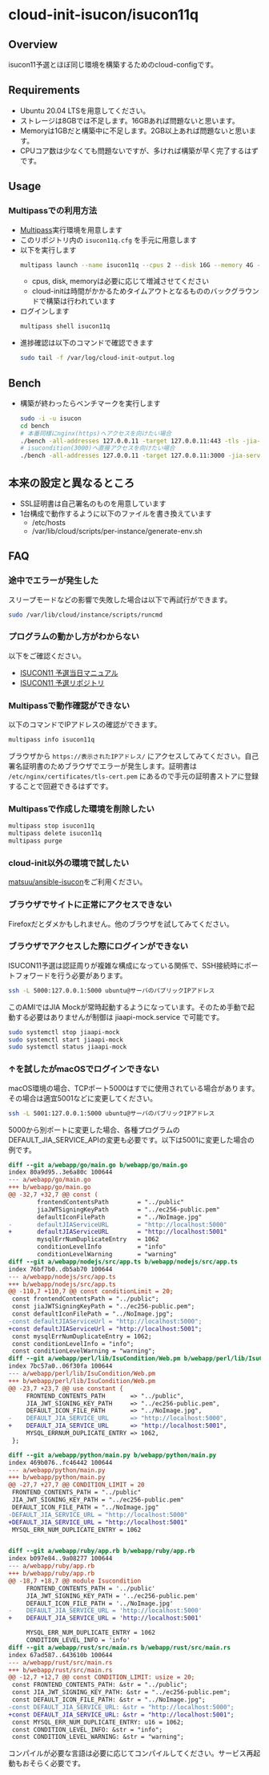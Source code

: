 # cloud-init-isucon/isucon11q

## Overview

isucon11予選とほぼ同じ環境を構築するためのcloud-configです。

## Requirements

* Ubuntu 20.04 LTSを用意してください。
* ストレージは8GBでは不足します。16GBあれば問題ないと思います。
* Memoryは1GBだと構築中に不足します。2GB以上あれば問題ないと思います。
* CPUコア数は少なくても問題ないですが、多ければ構築が早く完了するはずです。

## Usage

### Multipassでの利用方法

* [Multipass](https://multipass.run/)実行環境を用意します
* このリポジトリ内の `isucon11q.cfg` を手元に用意します
* 以下を実行します
  ```sh
  multipass launch --name isucon11q --cpus 2 --disk 16G --memory 4G --cloud-init isucon11q.cfg 20.04
  ```
  * cpus, disk, memoryは必要に応じて増減させてください
  * cloud-initは時間がかかるためタイムアウトとなるもののバックグラウンドで構築は行われています
* ログインします
  ```sh
  multipass shell isucon11q
  ```
* 進捗確認は以下のコマンドで確認できます
  ```sh
  sudo tail -f /var/log/cloud-init-output.log
  ```

## Bench

* 構築が終わったらベンチマークを実行します
  ```sh
  sudo -i -u isucon
  cd bench
  # 本番同様にnginx(https)へアクセスを向けたい場合
  ./bench -all-addresses 127.0.0.11 -target 127.0.0.11:443 -tls -jia-service-url http://127.0.0.1:4999
  # isucondition(3000)へ直接アクセスを向けたい場合
  ./bench -all-addresses 127.0.0.11 -target 127.0.0.11:3000 -jia-service-url http://127.0.0.1:4999
  ```

## 本来の設定と異なるところ

* SSL証明書は自己署名のものを用意しています
* 1台構成で動作するように以下のファイルを書き換えています
    * /etc/hosts
    * /var/lib/cloud/scripts/per-instance/generate-env.sh

## FAQ

### 途中でエラーが発生した

スリープモードなどの影響で失敗した場合は以下で再試行ができます。

```sh
sudo /var/lib/cloud/instance/scripts/runcmd
```

### プログラムの動かし方がわからない

以下をご確認ください。

* [ISUCON11 予選当日マニュアル](https://github.com/isucon/isucon11-qualify/blob/main/docs/manual.md)
* [ISUCON11 予選リポジトリ](https://github.com/isucon/isucon11-qualify)

### Multipassで動作確認ができない

以下のコマンドでIPアドレスの確認ができます。

```sh
multipass info isucon11q
```

ブラウザから `https://表示されたIPアドレス/` にアクセスしてみてください。自己署名証明書のためブラウザでエラーが発生します。証明書は `/etc/nginx/certificates/tls-cert.pem` にあるので手元の証明書ストアに登録することで回避できるはずです。

### Multipassで作成した環境を削除したい

```sh
multipass stop isucon11q
multipass delete isucon11q
multipass purge
```

### cloud-init以外の環境で試したい

[matsuu/ansible-isucon](https://github.com/matsuu/ansible-isucon)をご利用ください。


### ブラウザでサイトに正常にアクセスできない

Firefoxだとダメかもしれません。他のブラウザを試してみてください。

### ブラウザでアクセスした際にログインができない

ISUCON11予選は認証周りが複雑な構成になっている関係で、SSH接続時にポートフォワードを行う必要があります。

```sh
ssh -L 5000:127.0.0.1:5000 ubuntu@サーバのパブリックIPアドレス
```

このAMIではJIA Mockが常時起動するようになっています。そのため手動で起動する必要はありませんが制御は jiaapi-mock.service で可能です。
```sh
sudo systemctl stop jiaapi-mock
sudo systemctl start jiaapi-mock
sudo systemctl status jiaapi-mock
```

### ↑を試したがmacOSでログインできない

macOS環境の場合、TCPポート5000はすでに使用されている場合があります。その場合は適宜5001などに変更してください。
```sh
ssh -L 5001:127.0.0.1:5000 ubuntu@サーバのパブリックIPアドレス
```

5000から別ポートに変更した場合、各種プログラムのDEFAULT_JIA_SERVICE_APIの変更も必要です。以下は5001に変更した場合の例です。
```patch
diff --git a/webapp/go/main.go b/webapp/go/main.go
index 80a9d95..3e6a80c 100644
--- a/webapp/go/main.go
+++ b/webapp/go/main.go
@@ -32,7 +32,7 @@ const (
        frontendContentsPath        = "../public"
        jiaJWTSigningKeyPath        = "../ec256-public.pem"
        defaultIconFilePath         = "../NoImage.jpg"
-       defaultJIAServiceURL        = "http://localhost:5000"
+       defaultJIAServiceURL        = "http://localhost:5001"
        mysqlErrNumDuplicateEntry   = 1062
        conditionLevelInfo          = "info"
        conditionLevelWarning       = "warning"
diff --git a/webapp/nodejs/src/app.ts b/webapp/nodejs/src/app.ts
index 76bf7b0..db5ab70 100644
--- a/webapp/nodejs/src/app.ts
+++ b/webapp/nodejs/src/app.ts
@@ -110,7 +110,7 @@ const conditionLimit = 20;
 const frontendContentsPath = "../public";
 const jiaJWTSigningKeyPath = "../ec256-public.pem";
 const defaultIconFilePath = "../NoImage.jpg";
-const defaultJIAServiceUrl = "http://localhost:5000";
+const defaultJIAServiceUrl = "http://localhost:5001";
 const mysqlErrNumDuplicateEntry = 1062;
 const conditionLevelInfo = "info";
 const conditionLevelWarning = "warning";
diff --git a/webapp/perl/lib/IsuCondition/Web.pm b/webapp/perl/lib/IsuCondition/Web.pm
index 7bc57a0..06f30fa 100644
--- a/webapp/perl/lib/IsuCondition/Web.pm
+++ b/webapp/perl/lib/IsuCondition/Web.pm
@@ -23,7 +23,7 @@ use constant {
     FRONTEND_CONTENTS_PATH       => "../public",
     JIA_JWT_SIGNING_KEY_PATH     => "../ec256-public.pem",
     DEFAULT_ICON_FILE_PATH       => "../NoImage.jpg",
-    DEFAULT_JIA_SERVICE_URL      => "http://localhost:5000",
+    DEFAULT_JIA_SERVICE_URL      => "http://localhost:5001",
     MYSQL_ERRNUM_DUPLICATE_ENTRY => 1062,
 };

diff --git a/webapp/python/main.py b/webapp/python/main.py
index 469b076..fc46442 100644
--- a/webapp/python/main.py
+++ b/webapp/python/main.py
@@ -27,7 +27,7 @@ CONDITION_LIMIT = 20
 FRONTEND_CONTENTS_PATH = "../public"
 JIA_JWT_SIGNING_KEY_PATH = "../ec256-public.pem"
 DEFAULT_ICON_FILE_PATH = "../NoImage.jpg"
-DEFAULT_JIA_SERVICE_URL = "http://localhost:5000"
+DEFAULT_JIA_SERVICE_URL = "http://localhost:5001"
 MYSQL_ERR_NUM_DUPLICATE_ENTRY = 1062


diff --git a/webapp/ruby/app.rb b/webapp/ruby/app.rb
index b097e84..9a08277 100644
--- a/webapp/ruby/app.rb
+++ b/webapp/ruby/app.rb
@@ -18,7 +18,7 @@ module Isucondition
     FRONTEND_CONTENTS_PATH = '../public'
     JIA_JWT_SIGNING_KEY_PATH = '../ec256-public.pem'
     DEFAULT_ICON_FILE_PATH = '../NoImage.jpg'
-    DEFAULT_JIA_SERVICE_URL = 'http://localhost:5000'
+    DEFAULT_JIA_SERVICE_URL = 'http://localhost:5001'

     MYSQL_ERR_NUM_DUPLICATE_ENTRY = 1062
     CONDITION_LEVEL_INFO = 'info'
diff --git a/webapp/rust/src/main.rs b/webapp/rust/src/main.rs
index 67ad587..643610b 100644
--- a/webapp/rust/src/main.rs
+++ b/webapp/rust/src/main.rs
@@ -12,7 +12,7 @@ const CONDITION_LIMIT: usize = 20;
 const FRONTEND_CONTENTS_PATH: &str = "../public";
 const JIA_JWT_SIGNING_KEY_PATH: &str = "../ec256-public.pem";
 const DEFAULT_ICON_FILE_PATH: &str = "../NoImage.jpg";
-const DEFAULT_JIA_SERVICE_URL: &str = "http://localhost:5000";
+const DEFAULT_JIA_SERVICE_URL: &str = "http://localhost:5001";
 const MYSQL_ERR_NUM_DUPLICATE_ENTRY: u16 = 1062;
 const CONDITION_LEVEL_INFO: &str = "info";
 const CONDITION_LEVEL_WARNING: &str = "warning";
```

コンパイルが必要な言語は必要に応じてコンパイルしてください。サービス再起動もおそらく必要です。
